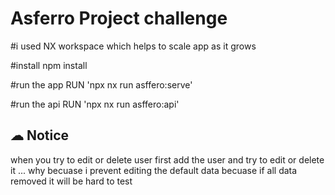 # Asferro Project challenge

#i used NX workspace which helps to scale app as it grows

#install
npm install

#run the app
RUN 'npx nx run asffero:serve'

#run the api
RUN 'npx nx run asffero:api'

## ☁ Notice

when you try to edit or delete user first add the user and try to edit or delete it ... why becuase i prevent editing the default data becuase if all data removed it will be hard to test
